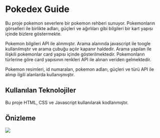<h1>Pokedex Guide</h1>

Bu proje pokemon severlere bir pokemon rehberi sunuyor. Pokemonların görselleri ile birlikte adları, güçleri ve ağırlıları gibi bilgileri bir kart yapısı içinde bizlere göstermekte. 

Pokemon bilgileri API ile alınmıştır. Arama alanında javascript ile toogle kullanılmıştır ve arama çubuğu açılır kapanır haldedir. Arama yapılan ile ilişkili pokemonlar card yapısı içinde gösterilmektedir. Pokemonların türlerine göre card yapısının renkleri API ile alınan veriden gelmektedir. 

Pokemon resimleri, id numaraları, pokemon adları, güçleri ve türü API ile alınıp ilgili alanlarda kullanışmıştır. 

<h2>Kullanılan Teknolojiler</h2>

Bu proje HTML, CSS ve Javascript kullanılarak kodlanmıştır. 

<h2>Önizleme</h2>

<img src="PokedexGuide.gif">